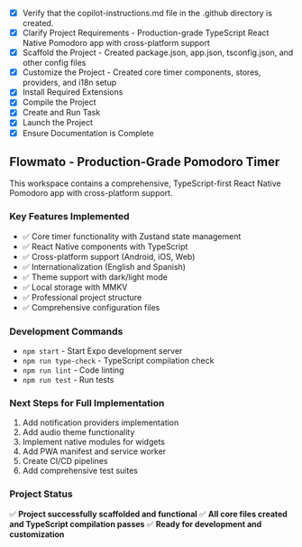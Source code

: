 <!-- Use this file to provide workspace-specific custom instructions to Copilot. For more details, visit https://code.visualstudio.com/docs/copilot/copilot-customization#_use-a-githubcopilotinstructionsmd-file -->
- [x] Verify that the copilot-instructions.md file in the .github directory is created.
- [x] Clarify Project Requirements - Production-grade TypeScript React Native Pomodoro app with cross-platform support
- [x] Scaffold the Project - Created package.json, app.json, tsconfig.json, and other config files
- [x] Customize the Project - Created core timer components, stores, providers, and i18n setup
- [x] Install Required Extensions
- [x] Compile the Project
- [x] Create and Run Task
- [x] Launch the Project
- [x] Ensure Documentation is Complete

## Flowmato - Production-Grade Pomodoro Timer

This workspace contains a comprehensive, TypeScript-first React Native Pomodoro app with cross-platform support.

### Key Features Implemented
- ✅ Core timer functionality with Zustand state management
- ✅ React Native components with TypeScript
- ✅ Cross-platform support (Android, iOS, Web)
- ✅ Internationalization (English and Spanish)
- ✅ Theme support with dark/light mode
- ✅ Local storage with MMKV
- ✅ Professional project structure
- ✅ Comprehensive configuration files

### Development Commands
- `npm start` - Start Expo development server
- `npm run type-check` - TypeScript compilation check
- `npm run lint` - Code linting
- `npm run test` - Run tests

### Next Steps for Full Implementation
1. Add notification providers implementation
2. Add audio theme functionality  
3. Implement native modules for widgets
4. Add PWA manifest and service worker
5. Create CI/CD pipelines
6. Add comprehensive test suites

### Project Status
✅ **Project successfully scaffolded and functional**
✅ **All core files created and TypeScript compilation passes**
✅ **Ready for development and customization**